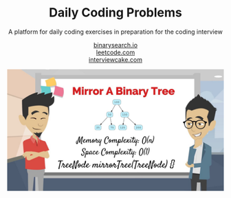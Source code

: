 <h1 align="center">Daily Coding Problems</h1>
<p align="center">
A platform for daily coding exercises in preparation for the coding interview 
</p>

<p align="center">
  <a href="https://binarysearch.io/problems" target=_blank>binarysearch.io</a><br>
  <a href="https://www.leetcode.com/">leetcode.com</a><br>
  <a href="https://www.interviewcake.com/">interviewcake.com</a>
</p>

<p align="center">
<img src="https://github.com/Lawrence-Krukrubo/daily_coding_problems/blob/master/img/coding.jpeg?raw=true" alt="coding">
</p>

